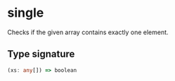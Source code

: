 # single

Checks if the given array contains exactly one element.

## Type signature

<!-- prettier-ignore-start -->
```typescript
(xs: any[]) => boolean
```
<!-- prettier-ignore-end -->
